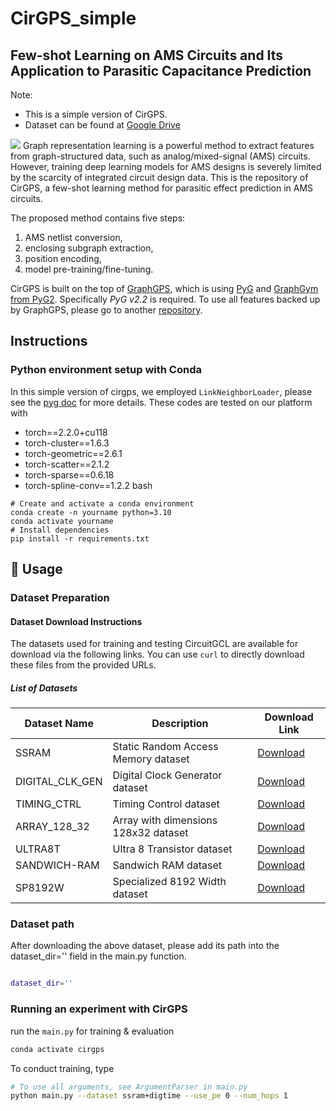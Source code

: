 # CirGPS_simple
## Few-shot Learning on AMS Circuits and Its Application to Parasitic Capacitance Prediction
Note: 
* This is a simple version of CirGPS.
* Dataset can be found at [Google Drive](https://drive.google.com/drive/folders/1sBQEXEFYQzav43KghIh1pybnusiJLotS?usp=drive_link)

![](imgs/fig-gps.png)
Graph representation learning is a powerful method to extract features from graph-structured data, such as analog/mixed-signal (AMS) circuits. However, training deep learning models for AMS designs is severely limited by the scarcity of integrated circuit design data. 
This is the repository of CirGPS, a few-shot learning method for parasitic effect prediction in AMS circuits.

The proposed method contains five steps: 
1. AMS netlist conversion, 
2. enclosing subgraph extraction, 
3. position encoding, 
4. model pre-training/fine-tuning. 

CirGPS is built on the top of [GraphGPS](https://github.com/rampasek/GraphGPS.git), which is
using [PyG](https://www.pyg.org/) and [GraphGym from PyG2](https://pytorch-geometric.readthedocs.io/en/2.0.0/notes/graphgym.html).
Specifically *PyG v2.2* is required.
To use all features backed up by GraphGPS, please go to another [repository](https://github.com/ShenShan123/CirGPS.git).

## Instructions

### Python environment setup with Conda
In this simple version of cirgps, we employed `LinkNeighborLoader`, please see the [pyg doc](https://pytorch-geometric.readthedocs.io/en/2.5.1/modules/loader.html#torch_geometric.loader.LinkNeighborLoader) for more details.
These codes are tested on our platform with 
- torch==2.2.0+cu118
- torch-cluster==1.6.3
- torch-geometric==2.6.1
- torch-scatter==2.1.2
- torch-sparse==0.6.18
- torch-spline-conv==1.2.2
bash
```
# Create and activate a conda environment
conda create -n yourname python=3.10
conda activate yourname
# Install dependencies
pip install -r requirements.txt
```

## 🚀 Usage

### Dataset Preparation

#### Dataset Download Instructions

The datasets used for training and testing CircuitGCL are available for download via the following links. You can use `curl` to directly download these files from the provided URLs.

##### List of Datasets

| Dataset Name    | Description                          | Download Link                                                                              |
| --------------- | ------------------------------------ | ------------------------------------------------------------------------------------------ |
| SSRAM           | Static Random Access Memory dataset  | [Download](https://circuitgcl-sram.s3.ap-southeast-2.amazonaws.com/raw/ssram.pt)           |
| DIGITAL_CLK_GEN | Digital Clock Generator dataset      | [Download](https://circuitgcl-sram.s3.ap-southeast-2.amazonaws.com/raw/digtime.pt)         |
| TIMING_CTRL     | Timing Control dataset               | [Download](https://circuitgcl-sram.s3.ap-southeast-2.amazonaws.com/raw/timing_ctrl.pt)     |
| ARRAY_128_32    | Array with dimensions 128x32 dataset | [Download](https://circuitgcl-sram.s3.ap-southeast-2.amazonaws.com/raw/array_128_32_8t.pt) |
| ULTRA8T         | Ultra 8 Transistor dataset           | [Download](https://circuitgcl-sram.s3.ap-southeast-2.amazonaws.com/raw/ultra8t.pt)         |
| SANDWICH-RAM    | Sandwich RAM dataset                 | [Download](https://circuitgcl-sram.s3.ap-southeast-2.amazonaws.com/raw/sandwich.pt)        |
| SP8192W         | Specialized 8192 Width dataset       | [Download](https://circuitgcl-sram.s3.ap-southeast-2.amazonaws.com/raw/sp8192w.pt)         |

### Dataset path
After downloading the above dataset, please add its path into the dataset_dir='' field in the main.py function.
```bash

dataset_dir=''
```


### Running an experiment with CirGPS
run the `main.py` for training & evaluation

```bash
conda activate cirgps
```
To conduct training, type
```bash
# To use all arguments, see ArgumentParser in main.py
python main.py --dataset ssram+digtime --use_pe 0 --num_hops 1
```
